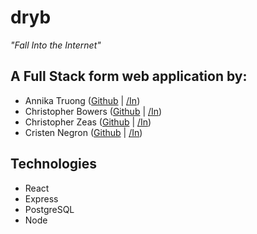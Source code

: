 # dryb
*"Fall Into the Internet"*

## A Full Stack form web application by:

- Annika Truong ([Github](https://github.com/atruong0914) | [/In](https://www.linkedin.com/in/annikatruong/))
- Christopher Bowers ([Github](https://github.com/christopherbowers) | [/In](https://www.linkedin.com/in/christopher-bowers-dev))
- Christopher Zeas ([Github](https://github.com/chriszc97) | [/In](www.linkedin.com/in/christopher-zeas))
- Cristen Negron ([Github](https://github.com/cristennegron) | [/In](https://www.linkedin.com/in/cristennegron/))

## Technologies

- React
- Express
- PostgreSQL
- Node

